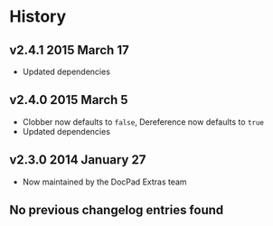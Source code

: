 # History

## v2.4.1 2015 March 17
- Updated dependencies

## v2.4.0 2015 March 5
- Clobber now defaults to `false`, Dereference now defaults to `true`
- Updated dependencies

## v2.3.0 2014 January 27
- Now maintained by the DocPad Extras team

## No previous changelog entries found
